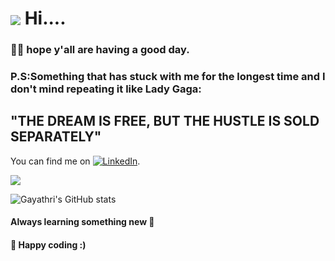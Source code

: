 <h1><img align= "center" src="https://res.cloudinary.com/dpzf9febe/image/upload/c_scale,w_147/v1628745605/micky_1_zxv20j.gif"> Hi....</h1>

<h3>🙌🏽 hope y'all are having a good day.</h3>
<h3>P.S:Something that has stuck with me for the longest time and I don't mind repeating it like Lady Gaga:</h3>
<h2>"THE DREAM IS FREE, BUT THE HUSTLE IS SOLD SEPARATELY"</h2>

<!-- <h5>I just want to say...</h5>
<img align= "center" src= "https://res.cloudinary.com/dpzf9febe/image/upload/c_scale,w_171/v1628745983/Screenshot_2021-08-12_at_10.55.37_AM_goidua.png">

 -->


<!-- Actual text -->

You can find me on  [![LinkedIn][2.2]][2].

<!-- Icons -->

[1.2]: https://res.cloudinary.com/dpzf9febe/image/upload/ar_1:1,b_rgb:262c35,bo_1px_solid_rgb:4c2485,c_fill,g_auto,r_0,w_23/v1628744308/twitter_1_hu72mf.png (twitter icon without padding)
[2.2]: https://res.cloudinary.com/dpzf9febe/image/upload/c_scale,w_23/v1628744668/linkedin--v2_tuj4mn.png (LinkedIn icon without padding)


<!-- Links to your social media accounts -->
[1]: https://twitter.com/yourmomhas
[2]: https://www.linkedin.com/in/gayathri-b-m-536b69a5/



<img align="center" src="https://github-readme-stats.vercel.app/api/top-langs/?username=Gayathri-Chennakrishnam-Sharma&theme=synthwave&show_icons=true" />

![Gayathri's GitHub stats](https://github-readme-stats.vercel.app/api?username=Gayathri-Chennakrishnam-Sharma&show_icons=true&theme=synthwave)

<!-- [![Readme Card](https://github-readme-stats.vercel.app/api/pin/?username=anuraghazra&repo=github-readme-stats)](https://github.com/anuraghazra/github-readme-stats) -->

<!-- <a href="https://github.com/Gayathri-Chennakrishnam-au16/github-readme-stats">
  <img align="center" src="https://github-readme-stats.vercel.app/api/pin/?username=Gayathri-Chennakrishnam-au16&repo=github-readme-stats" />
</a>
<a href="https://github.com/Gayathri-Chennakrishnam-au16/convoychat">
  <img align="center" src="https://github-readme-stats.vercel.app/api/pin/?username=Gayathri-Chennakrishnam-au16&repo=convoychat" />
</a> -->

<h4>Always learning something new 🎉</h4>
<h4>💜 Happy coding :) </h4>

